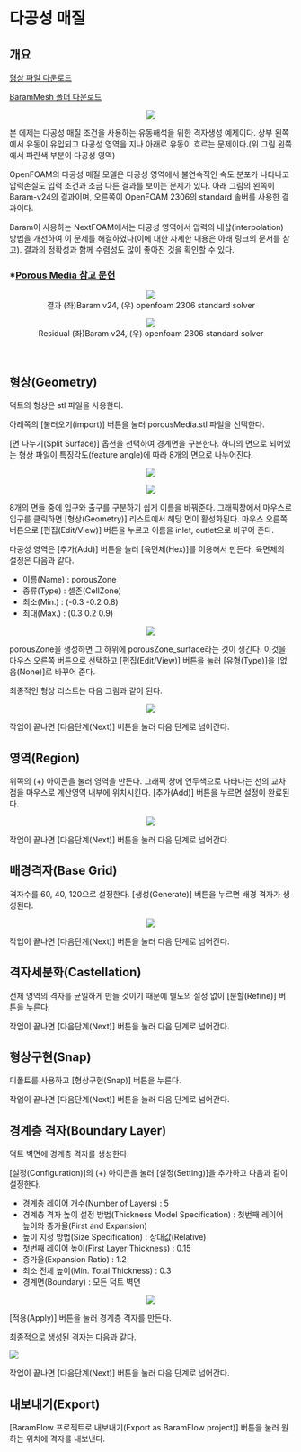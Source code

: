 # 다공성 매질

## 개요

[형상 파일 다운로드](https://drive.google.com/file/d/1Jlqrgd5BrKkAfhzNkybtb0cF3zSEAFfA/view?usp=sharing) 

[BaramMesh 폴더 다운로드](https://drive.google.com/file/d/1tN2wyi5Tae0OYhfyoWjzP522D10Uk2rx/view?usp=sharing)

<p style="text-align: center">
    <img src="https://github.com/nextfoam/baram-pages/raw/main/screenshots/mesh/porousMedia/intro.png"><br> 
</p>

본 에제는 다공성 매질 조건을 사용하는 유동해석을 위한 격자생성 예제이다. 상부 왼쪽에서 유동이 유입되고 다공성 영역을 지나 아래로 유동이 흐르는 문제이다.(위 그림 왼쪽에서 파란색 부분이 다공성 영역)

OpenFOAM의 다공성 매질 모델은 다공성 영역에서 불연속적인 속도 분포가 나타나고 압력손실도 입력 조건과 조금 다른 결과를 보이는 문제가 있다. 아래 그림의 왼쪽이 Baram-v24의 결과이며, 오른쪽이 OpenFOAM 2306의 standard 솔버를 사용한 결과이다. 

Baram이 사용하는 NextFOAM에서는 다공성 영역에서 압력의 내삽(interpolation) 방법을 개선하여 이 문제를 해결하였다(이에 대한 자세한 내용은 아래 링크의 문서를 참고). 결과의 정확성과 함께 수렴성도 많이 좋아진 것을 확인할 수 있다.

### *[Porous Media 참고 문헌](https://nextfoam.co.kr/proc/DownloadProc.php?fName=231101140051_yvpJhMF0nY.pdf&realfName=10thOKUCC_OpenFOAM%EC%82%AC%EC%86%8C%ED%95%9C%EB%AC%B8%EC%A0%9C%EB%93%A4.pdf)

<p style="text-align: center">
    <img src="https://github.com/nextfoam/baram-pages/raw/main/screenshots/mesh/porousMedia/res.png"><br> 결과 (좌)Baram v24, (우) openfoam 2306 standard solver
</p>

<p style="text-align: center">
    <img src="https://github.com/nextfoam/baram-pages/raw/main/screenshots/mesh/porousMedia/residual-1.png"><br> Residual (좌)Baram v24, (우) openfoam 2306 standard solver
</p>
<br/>


## 형상(Geometry)

덕트의 형상은 stl 파일을 사용한다.

아래쪽의 [불러오기(import)] 버튼을 눌러 porousMedia.stl 파일을 선택한다.

[면 나누기(Split Surface)] 옵션을 선택하여 경계면을 구분한다. 하나의 면으로 되어있는 형상 파일이 특징각도(feature angle)에 따라 8개의 면으로 나누어진다.

<p style="text-align: center">
    <img src="https://github.com/nextfoam/baram-pages/raw/main/screenshots/mesh/porousMedia/import.png"><br> 
</p>

<p style="text-align: center">
    <img src="https://github.com/nextfoam/baram-pages/raw/main/screenshots/mesh/porousMedia/split.png"><br> 
</p>

8개의 면들 중에 입구와 출구를 구분하기 쉽게 이름을 바꿔준다. 그래픽창에서 마우스로 입구를 클릭하면 [형상(Geometry)] 리스트에서 해당 면이 활성화된다. 마우스 오른쪽 버튼으로 [편집(Edit/View)] 버튼을 누르고 이름을 inlet, outlet으로 바꾸어 준다.

다공성 영역은 [추가(Add)] 버튼을 눌러 [육면체(Hex)]를 이용해서 만든다. 육면체의 설정은 다음과 같다.

* 이름(Name) : porousZone
* 종류(Type) : 셀존(CellZone)
* 최소(Min.) : (-0.3 -0.2 0.8)
* 최대(Max.) : (0.3 0.2 0.9)

<p style="text-align: center">
    <img src="https://github.com/nextfoam/baram-pages/raw/main/screenshots/mesh/porousMedia/hex.png"><br>
</p> 

porousZone을 생성하면 그 하위에 porousZone\_surface라는 것이 생긴다. 이것을 마우스 오른쪽 버튼으로 선택하고 [편집(Edit/View)] 버튼을 눌러 [유형(Type)]을 [없음(None)]로 바꾸어 준다.

최종적인 형상 리스트는 다음 그림과 같이 된다.

<p style="text-align: center">
    <img src="https://github.com/nextfoam/baram-pages/raw/main/screenshots/mesh/porousMedia/geom.png"><br> 
</p> 
작업이 끝나면 [다음단계(Next)] 버튼을 눌러 다음 단계로 넘어간다.

<!-------------------------------------------------------------------------------------------------->
## 영역(Region)

위쪽의 (+) 아이콘을 눌러 영역을 만든다. 그래픽 창에 연두색으로 나타나는 선의 교차점을 마우스로 계산영역 내부에 위치시킨다. [추가(Add)] 버튼을 누르면 설정이 완료된다.

<p style="text-align: center">
    <img src="https://github.com/nextfoam/baram-pages/raw/main/screenshots/mesh/porousMedia/region.png"><br> 
</p> 

작업이 끝나면 [다음단계(Next)] 버튼을 눌러 다음 단계로 넘어간다.

<!-------------------------------------------------------------------------------------------------->
## 배경격자(Base Grid)

격자수를 60, 40, 120으로 설정한다. [생성(Generate)] 버튼을 누르면 배경 격자가 생성된다.

<p style="text-align: center">
    <img src="https://github.com/nextfoam/baram-pages/raw/main/screenshots/mesh/porousMedia/baseGrid.png"><br> 
</p> 

작업이 끝나면 [다음단계(Next)] 버튼을 눌러 다음 단계로 넘어간다.

<!-------------------------------------------------------------------------------------------------->
## 격자세분화(Castellation)

전체 영역의 격자를 균일하게 만들 것이기 때문에 별도의 설정 없이 [분할(Refine)] 버튼을 누른다. 

작업이 끝나면 [다음단계(Next)] 버튼을 눌러 다음 단계로 넘어간다.

<!-------------------------------------------------------------------------------------------------->
## 형상구현(Snap)

디폴트를 사용하고 [형상구현(Snap)] 버튼을 누른다.

작업이 끝나면 [다음단계(Next)] 버튼을 눌러 다음 단계로 넘어간다.

<!-------------------------------------------------------------------------------------------------->
## 경계층 격자(Boundary Layer)

덕트 벽면에 경계층 격자를 생성한다.

[설정(Configuration)]의 (+) 아이콘을 눌러 [설정(Setting)]을 추가하고 다음과 같이 설정한다.

+ 경계층 레이어 개수(Number of Layers) : 5
+ 경계층 격자 높이 설정 방법(Thickness Model Specification) : 첫번째 레이어 높이와 증가율(First and Expansion)
+ 높이 지정 방법(Size Specification) : 상대값(Relative)
+ 첫번째 레이어 높이(First Layer Thickness) : 0.15
+ 증가율(Expansion Ratio) : 1.2
+ 최소 전체 높이(Min. Total Thickness) : 0.3
+ 경계면(Boundary) : 모든 덕트 벽면

<p style="text-align: center">
    <img src="https://github.com/nextfoam/baram-pages/raw/main/screenshots/mesh/porousMedia/blayer.png"><br> 
</p> 


[적용(Apply)] 버튼을 눌러 경계층 격자를 만든다.

최종적으로 생성된 격자는 다음과 같다. 

[![](https://github.com/nextfoam/baram-pages/raw/main/screenshots/mesh/porousMedia/layer.png)](https://github.com/nextfoam/baram-pages/raw/main/screenshots/mesh/porousMedia/layer.png)

작업이 끝나면 [다음단계(Next)] 버튼을 눌러 다음 단계로 넘어간다.

<!-------------------------------------------------------------------------------------------------->
## 내보내기(Export)

[BaramFlow 프로젝트로 내보내기(Export as BaramFlow project)] 버튼을 눌러 원하는 위치에 격자를 내보낸다.



